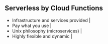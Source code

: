## Serverless by Cloud Functions

- Infrastructure and services provided |
- Pay what you use |
- Unix philosophy (microservices) |
- Highly flexible and dynamic |
 